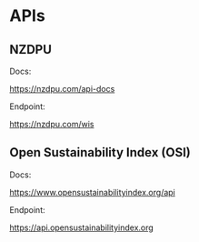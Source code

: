 # APIs

## NZDPU

Docs:

https://nzdpu.com/api-docs

Endpoint:

https://nzdpu.com/wis

## Open Sustainability Index (OSI)

Docs:

https://www.opensustainabilityindex.org/api

Endpoint:

https://api.opensustainabilityindex.org